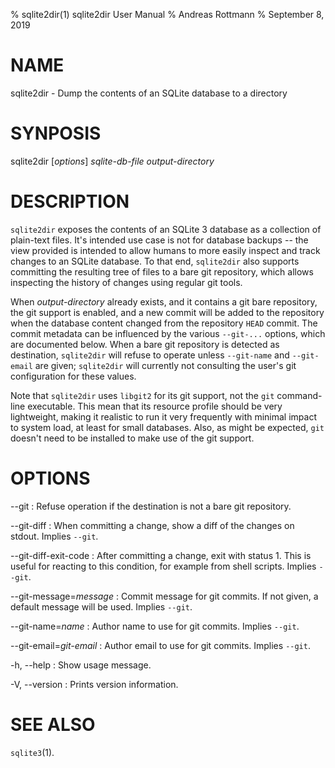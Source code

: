 % sqlite2dir(1) sqlite2dir User Manual
% Andreas Rottmann
% September 8, 2019

# NAME

sqlite2dir - Dump the contents of an SQLite database to a directory

# SYNPOSIS

sqlite2dir [*options*] *sqlite-db-file* *output-directory*

# DESCRIPTION

`sqlite2dir` exposes the contents of an SQLite 3 database as a
collection of plain-text files. It's intended use case is not for
database backups -- the view provided is intended to allow humans to
more easily inspect and track changes to an SQLite database. To that
end, `sqlite2dir` also supports committing the resulting tree of files
to a bare git repository, which allows inspecting the history of
changes using regular git tools.

When *output-directory* already exists, and it contains a git bare
repository, the git support is enabled, and a new commit will be added
to the repository when the database content changed from the
repository `HEAD` commit. The commit metadata can be influenced by the
various `--git-...` options, which are documented below. When a bare
git repository is detected as destination, `sqlite2dir` will refuse to
operate unless `--git-name` and `--git-email` are given; `sqlite2dir`
will currently not consulting the user's git configuration for these
values.

Note that `sqlite2dir` uses `libgit2` for its git support, not the
`git` command-line executable. This mean that its resource profile
should be very lightweight, making it realistic to run it very
frequently with minimal impact to system load, at least for small
databases. Also, as might be expected, `git` doesn't need to be
installed to make use of the git support.

# OPTIONS

\--git
: Refuse operation if the destination is not a bare git repository.

\--git-diff
: When committing a change, show a diff of the changes on
  stdout. Implies `--git`.

\--git-diff-exit-code
: After committing a change, exit with status 1. This is useful for
  reacting to this condition, for example from shell scripts. Implies
  `--git`.

\--git-message=*message*
: Commit message for git commits. If not given, a default message will
  be used. Implies `--git`.

\--git-name=*name*
: Author name to use for git commits. Implies `--git`.

\--git-email=*git-email*
: Author email to use for git commits. Implies `--git`.

-h, \--help
: Show usage message.

-V, \--version
: Prints version information.

# SEE ALSO

`sqlite3`(1).
